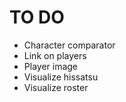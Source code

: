 # TO DO
- Character comparator
- Link on players
- Player image
- Visualize hissatsu
- Visualize roster